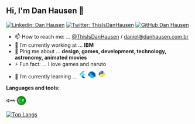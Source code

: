 <h2> Hi, I'm Dan Hausen 👋</h2> 

[![Linkedin: Dan Hausen](https://img.shields.io/badge/-danhausen-blue?style=flat-square&logo=Linkedin&logoColor=white&link=https://www.linkedin.com/in/danielnordhausen/)](https://www.linkedin.com/in/danielnordhausen/)
[![Twitter: ThisIsDanHausen](https://img.shields.io/twitter/follow/ThisIsDanHausen?style=social)](https://twitter.com/ThisIsDanHausen)
[![GitHub Dan Hausen](https://img.shields.io/github/followers/danhausen?label=follow&style=social)](https://github.com/danhausen)


- 📫 How to reach me: ... [@ThisIsDanHausen](https://twitter.com/ThisIsDanHausen) / daniel@danhausen.com.br
- 🔭 I’m currently working at ... **IBM**
- 💬 Ping me about ... **design, games, development, technology, astronomy, animated movies**
- ⚡ Fun fact: ... I love games and naruto
- 🌱 I’m currently learning ... 
<code><img height="22" src="https://github.com/github/explore/blob/master/topics/flutter/flutter.png"></code>
<code><img height="22" src="https://github.com/github/explore/blob/master/topics/dart/dart.png"></code>
<code><img height="25" src="https://github.com/github/explore/blob/master/topics/python/python.png"></code>

**Languages and tools:**

<code><img height="25" src="https://github.com/github/explore/blob/master/topics/unity/unity.png"></code>
<code><img height="25" src="https://github.com/github/explore/blob/master/topics/csharp/csharp.png"></code>



[![Top Langs](https://github-readme-stats.vercel.app/api/top-langs/?username=DanHausen&layout=compact)](https://github.com/danhausen/github-readme-stats)




<!--
**DanHausen/DanHausen** is a ✨ _special_ ✨ repository because its `README.md` (this file) appears on your GitHub profile.

[![Anurag's github stats](https://github-readme-stats.vercel.app/api?username=DanHausen&hide=contribs,prs)](https://github.com/anuraghazra/github-readme-stats)

Here are some ideas to get you started:



-->
